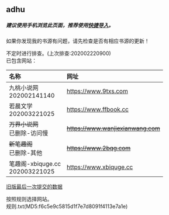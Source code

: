 ## adhu

##### 建议使用手机浏览此页面，推荐使用[快捷导入](yuedu://booksource/importonline?src=https://raw.githubusercontent.com/adhu2018/001/master/qa455355for3.txt)。  
  
如果你发现我的书源有问题，请先检查是否有相应书源的更新！

不定时进行排查。(上次排查:202002220900)  
已包含网站：  

|名称|网址|
|:-|:-|
|九桃小说网<br>202002141140|https://www.9txs.com|
|若晨文学<br>202003221025|https://www.ffbook.cc|
|~~万界小说网~~<br>已删除-访问慢|~~https://www.wanjiexianwang.com~~|
|~~新笔趣阁~~<br>已删除-其他|~~https://www.2bqg.com~~|
|笔趣阁-xbiquge.cc<br>202003221025|https://www.xbiquge.cc|


[旧版最后一次提交的数据](https://github.com/adhu2018/adhu2018.github.io/blob/37b664efa0cd3164da112dc705ccaf75782dc8a9/test/index.md)

按照规则选择网站。  
规则.txt(MD5:f6c5e9c5815d1f7e7d8091f4113e7a1e)